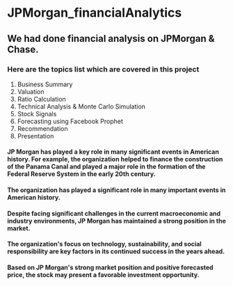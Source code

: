 # JPMorgan_financialAnalytics

## We had done financial analysis on JPMorgan & Chase.
### Here are the topics list which are covered in this project
1. Business Summary
2. Valuation
3. Ratio Calculation
4. Technical Analysis & Monte Carlo Simulation
5. Stock Signals
6. Forecasting using Facebook Prophet
7. Recommendation
8. Presentation

#### JP Morgan has played a key role in many significant events in American history. For example, the organization helped to finance the construction of the Panama Canal and played a major role in the formation of the Federal Reserve System in the early 20th century.
#### The organization has played a significant role in many important events in American history.
#### Despite facing significant challenges in the current macroeconomic and industry environments, JP Morgan has maintained a strong position in the market.
#### The organization's focus on technology, sustainability, and social responsibility are key factors in its continued success in the years ahead.
#### Based on JP Morgan's strong market position and positive forecasted price, the stock may present a favorable investment opportunity.


